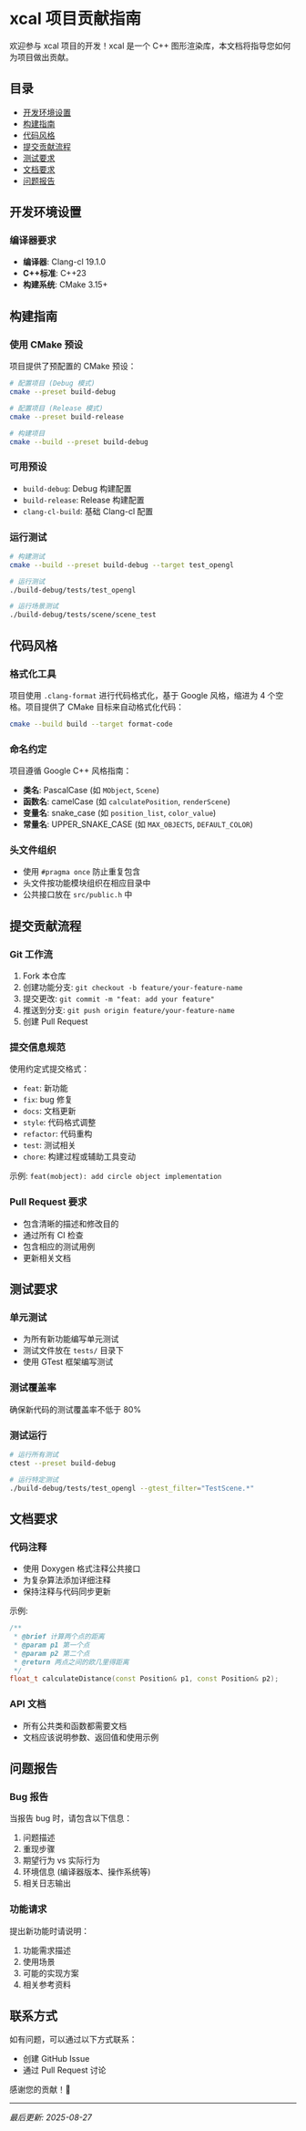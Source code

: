 # xcal 项目贡献指南

欢迎参与 xcal 项目的开发！xcal 是一个 C++ 图形渲染库，本文档将指导您如何为项目做出贡献。

## 目录
- [开发环境设置](#开发环境设置)
- [构建指南](#构建指南)
- [代码风格](#代码风格)
- [提交贡献流程](#提交贡献流程)
- [测试要求](#测试要求)
- [文档要求](#文档要求)
- [问题报告](#问题报告)

## 开发环境设置

### 编译器要求
- **编译器**: Clang-cl 19.1.0
- **C++标准**: C++23
- **构建系统**: CMake 3.15+

## 构建指南

### 使用 CMake 预设
项目提供了预配置的 CMake 预设：

```bash
# 配置项目 (Debug 模式)
cmake --preset build-debug

# 配置项目 (Release 模式)  
cmake --preset build-release

# 构建项目
cmake --build --preset build-debug
```

### 可用预设
- `build-debug`: Debug 构建配置
- `build-release`: Release 构建配置
- `clang-cl-build`: 基础 Clang-cl 配置

### 运行测试
```bash
# 构建测试
cmake --build --preset build-debug --target test_opengl

# 运行测试
./build-debug/tests/test_opengl

# 运行场景测试
./build-debug/tests/scene/scene_test
```

## 代码风格

### 格式化工具
项目使用 `.clang-format` 进行代码格式化，基于 Google 风格，缩进为 4 个空格。项目提供了 CMake 目标来自动格式化代码：

```bash
cmake --build build --target format-code
```

### 命名约定
项目遵循 Google C++ 风格指南：
- **类名**: PascalCase (如 `MObject`, `Scene`)
- **函数名**: camelCase (如 `calculatePosition`, `renderScene`) 
- **变量名**: snake_case (如 `position_list`, `color_value`)
- **常量名**: UPPER_SNAKE_CASE (如 `MAX_OBJECTS`, `DEFAULT_COLOR`)

### 头文件组织
- 使用 `#pragma once` 防止重复包含
- 头文件按功能模块组织在相应目录中
- 公共接口放在 `src/public.h` 中

## 提交贡献流程

### Git 工作流
1. Fork 本仓库
2. 创建功能分支: `git checkout -b feature/your-feature-name`
3. 提交更改: `git commit -m "feat: add your feature"`
4. 推送到分支: `git push origin feature/your-feature-name`
5. 创建 Pull Request

### 提交信息规范
使用约定式提交格式：

- `feat`: 新功能
- `fix`: bug 修复
- `docs`: 文档更新
- `style`: 代码格式调整
- `refactor`: 代码重构
- `test`: 测试相关
- `chore`: 构建过程或辅助工具变动

示例: `feat(mobject): add circle object implementation`

### Pull Request 要求
- 包含清晰的描述和修改目的
- 通过所有 CI 检查
- 包含相应的测试用例
- 更新相关文档

## 测试要求

### 单元测试
- 为所有新功能编写单元测试
- 测试文件放在 `tests/` 目录下
- 使用 GTest 框架编写测试

### 测试覆盖率
确保新代码的测试覆盖率不低于 80%

### 测试运行
```bash
# 运行所有测试
ctest --preset build-debug

# 运行特定测试
./build-debug/tests/test_opengl --gtest_filter="TestScene.*"
```

## 文档要求

### 代码注释
- 使用 Doxygen 格式注释公共接口
- 为复杂算法添加详细注释
- 保持注释与代码同步更新

示例:
```cpp
/**
 * @brief 计算两个点的距离
 * @param p1 第一个点
 * @param p2 第二个点  
 * @return 两点之间的欧几里得距离
 */
float_t calculateDistance(const Position& p1, const Position& p2);
```

### API 文档
- 所有公共类和函数都需要文档
- 文档应该说明参数、返回值和使用示例

## 问题报告

### Bug 报告
当报告 bug 时，请包含以下信息：
1. 问题描述
2. 重现步骤
3. 期望行为 vs 实际行为
4. 环境信息 (编译器版本、操作系统等)
5. 相关日志输出

### 功能请求
提出新功能时请说明：
1. 功能需求描述
2. 使用场景
3. 可能的实现方案
4. 相关参考资料

## 联系方式
如有问题，可以通过以下方式联系：
- 创建 GitHub Issue
- 通过 Pull Request 讨论

感谢您的贡献！🎉

---

*最后更新: 2025-08-27*
